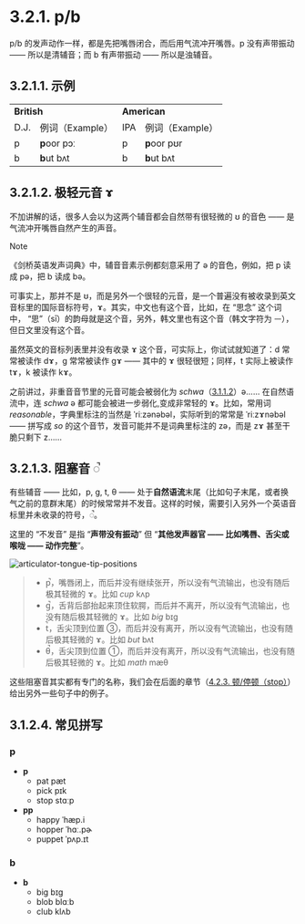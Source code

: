 # 3.2.1. <span class="pho">p/b</span>

<span class="pho">p/b</span> 的发声动作一样，都是先把嘴唇闭合，而后用气流冲开嘴唇。<span class="pho">p</span> 没有声带振动 —— 所以是清辅音；而 <span class="pho">b</span> 有声带振动 —— 所以是浊辅音。

## 3.2.1.1. 示例

<table>
<tbody>
<tr>
<td colspan="2"><strong>British</strong></td>
<td colspan="2"><strong>American</strong></td>
</tr>
<tr>
<td>D.J.</td>
<td>例词（Example）</td>
<td>IPA</td>
<td>例词（Example）</td>
</tr>
<tr>
<td><span class="pho">p</span><span class="speak-word-inline" data-audio-uk-male="/audios/uk_phonetics_sound_pen_2023feb.mp3"></span></td>
<td><b>p</b>oor <span class="pho alt">pɔː</span><span class="speak-word-inline" data-audio-uk-female="/audios/poor-uk-female.mp3" data-audio-uk-male="/audios/poor-uk-male.mp3"></span></td>
<td><span class="pho">p</span><span class="speak-word-inline" data-audio-us-male="/audios/us_phonetics_sound_pen_2023feb.mp3"></span></td>
<td><b>p</b>oor <span class="pho alt">pʊr</span><span class="speak-word-inline" data-audio-us-female="/audios/poor-us-female.mp3" data-audio-us-male="/audios/poor-us-male.mp3"></span></td>
</tr>
<tr>
<td><span class="pho">b</span><span class="speak-word-inline" data-audio-uk-male="/audios/uk_phonetics_sound_book_2023feb.mp3"></span></td>
<td><b>b</b>ut <span class="pho alt">bʌt</span><span class="speak-word-inline" data-audio-uk-female="/audios/but-uk-female.mp3" data-audio-uk-male="/audios/but-uk-male.mp3"></span></td>
<td><span class="pho">b</span><span class="speak-word-inline" data-audio-us-male="/audios/us_phonetics_sound_book_2023feb.mp3"></span></td>
<td><b>b</b>ut <span class="pho alt">bʌt</span><span class="speak-word-inline" data-audio-us-female="/audios/but-us-female.mp3" data-audio-us-male="/audios/but-us-male.mp3"></span></td>
</tr>
</tbody>
</table>

## 3.2.1.2. 极轻元音 <span class="pho">ɤ</span>

不加讲解的话，很多人会以为这两个辅音都会自然带有很轻微的 <span class="pho">ʊ</span> 的音色 —— 是气流冲开嘴唇自然产生的声音。

> [!Note]
>
> 《剑桥英语发声词典》中，辅音音素示例都刻意采用了 <span class="pho">ə</span> 的音色，例如，把 <span class="pho">p</span> 读成 <span class="pho alt">pə</span><span class="speak-word-inline" data-audio-us-male="/audios/us_phonetics_sound_pen_2023feb.mp3"></span>，把 <span class="pho">b</span> 读成 <span class="pho alt">bə</span><span class="speak-word-inline" data-audio-us-male="/audios/us_phonetics_sound_book_2023feb.mp3"></span>。

可事实上，那并不是 <span class="pho">ʊ</span>，而是另外一个很轻的元音，是一个普遍没有被收录到英文音标里的国际音标符号，<span class="pho">ɤ</span><span class="speak-word-inline" data-audio-other="/audios/Close-mid_back_unrounded_vowel.ogg.mp3"></span>。其实，中文也有这个音，比如，在 “思念” 这个词中， “思”（<span class="pho">sī</span>）的韵母就是这个音，另外，韩文里也有这个音（韩文字符为 <span class="pho">ᅳ</span>），但日文里没有这个音。

虽然英文的音标列表里并没有收录 <span class="pho">ɤ</span> 这个音，可实际上，你试试就知道了：<span class="pho">d</span> 常常被读作 <span class="pho">dɤ</span>，<span class="pho">g</span> 常常被读作 <span class="pho">gɤ</span> —— 其中的 <span class="pho">ɤ</span> 很轻很短；同样，<span class="pho">t</span> 实际上被读作 <span class="pho">tɤ</span>，<span class="pho">k</span> 被读作 <span class="pho">kɤ</span>。

之前讲过，非重音音节里的元音可能会被弱化为 *schwa*（[3.1.1.2](3.1.1-ə#_3-1-1-2-央元音-ə)）<span class="pho">ə</span>…… 在自然语流中，连 *schwa* <span class="pho">ə</span> 都可能会被进一步弱化,变成非常轻的 <span class="pho">ɤ</span>。比如，常用词 *reasonable*，字典里标注的当然是 <span class="pho alt">ˈriːzənəbəl</span>，实际听到的常常是 <span class="pho alt">ˈriːzɤnəbəl</span><span class="speak-word-inline" data-audio-us-female="/audios/reasonable-ɤ-us-female.mp3"></span> —— 拼写成 *so* 的这个音节，发音可能并不是词典里标注的 <span class="pho alt">zə</span>，而是 <span class="pho alt">zɤ</span> 甚至干脆只剩下 <span class="pho alt">z</span>……

## 3.2.1.3. 阻塞音 <span class="pho">◌̚</span>

有些辅音 —— 比如，<span class="pho">p</span>, <span class="pho">g</span>, <span class="pho">t</span>, <span class="pho">θ</span> —— 处于**自然语流**末尾（比如句子末尾，或者换气之前的意群末尾）的时候常常并不发音。这样的时候，需要引入另外一个英语音标里并未收录的符号，<span class="pho">◌̚</span>。

这里的 “不发音” 是指 “**声带没有振动**” 但 “**其他发声器官 —— 比如嘴唇、舌尖或喉咙 —— 动作完整**”。

![articulator-tongue-tip-positions](/images/articulator-tongue-tip-positions.svg)

> * <span class="pho">p̚</span>，嘴唇闭上，而后并没有继续张开，所以没有气流输出，也没有随后极其轻微的 <span class="pho">ɤ</span>。比如 *cup* <span class="pho alt">kʌp</span><span class="speak-word-inline" data-audio-us-male="/audios/cup-stop-us-male.mp3" data-audio-us-female="/audios/cup-stop-us-female.mp3"></span>
> * <span class="pho">g̚</span>，舌背后部抬起来顶住软腭，而后并不离开，所以没有气流输出，也没有随后极其轻微的 <span class="pho">ɤ</span>。比如 *big* <span class="pho alt">bɪg</span><span class="speak-word-inline" data-audio-us-male="/audios/big-stop-us-male.mp3" data-audio-us-female="/audios/big-stop-us-female.mp3"></span>
> * <span class="pho">t̚</span>，舌尖顶到位置 ③，而后并没有离开，所以没有气流输出，也没有随后极其轻微的 <span class="pho">ɤ</span>。比如 *but* <span class="pho alt">bʌt</span><span class="speak-word-inline" data-audio-us-male="/audios/but-stop-us-male.mp3" data-audio-us-female="/audios/but-stop-us-female.mp3"></span>
> * <span class="pho">θ̚</span>，舌尖顶到位置 ①，而后并没有离开，所以没有气流输出，也没有随后极其轻微的 <span class="pho">ɤ</span>。比如 *math* <span class="pho alt">mæθ</span><span class="speak-word-inline" data-audio-us-male="/audios/math-stop-us-male.mp3" data-audio-us-female="/audios/math-stop-us-female.mp3"></span>

这些阻塞音其实都有专门的名称，我们会在后面的章节（[4.2.3. 顿/停顿（stop）](4.3-grouping#_4-2-2-停-暂停-pause)）给出另外一些句子中的例子。

## 3.1.2.4. 常见拼写

### <span class="pho">p</span>

* **p**
  * pat <span class="pho alt">pæt</span> <span class="speak-word-inline" data-audio-us-male="/audios/pat-us-male.mp3" data-audio-us-female="/audios/pat-us-female.mp3"></span>
  * pick <span class="pho alt">pɪk</span> <span class="speak-word-inline" data-audio-us-male="/audios/pick-us-male.mp3" data-audio-us-female="/audios/pick-us-female.mp3"></span>
  * stop <span class="pho alt">stɑːp</span> <span class="speak-word-inline" data-audio-us-male="/audios/stop-us-male.mp3" data-audio-us-female="/audios/stop-us-female.mp3"></span>
* **pp**
  * happy <span class="pho alt">ˈhæp.i</span> <span class="speak-word-inline" data-audio-us-male="/audios/happy-us-male.mp3" data-audio-us-female="/audios/happy-us-female.mp3"></span>
  * hopper <span class="pho alt">ˈhɑː.pɚ</span> <span class="speak-word-inline" data-audio-us-male="/audios/hopper-us-male.mp3" data-audio-us-female="/audios/hopper-us-female.mp3"></span>
  * puppet <span class="pho alt">ˈpʌp.ɪt</span> <span class="speak-word-inline" data-audio-us-male="/audios/puppet-us-male.mp3" data-audio-us-female="/audios/puppet-us-female.mp3"></span>

### <span class="pho">b</span>

* **b**
  * big <span class="pho alt">bɪɡ</span> <span class="speak-word-inline" data-audio-us-male="/audios/big-us-male.mp3" data-audio-us-female="/audios/big-us-female.mp3"></span>
  * blob <span class="pho alt">blɑːb</span> <span class="speak-word-inline" data-audio-us-male="/audios/blob-us-male.mp3" data-audio-us-female="/audios/blob-us-female.mp3"></span>
  * club <span class="pho alt">klʌb</span> <span class="speak-word-inline" data-audio-us-male="/audios/club-us-male.mp3" data-audio-us-female="/audios/club-us-female.mp3"></span>
